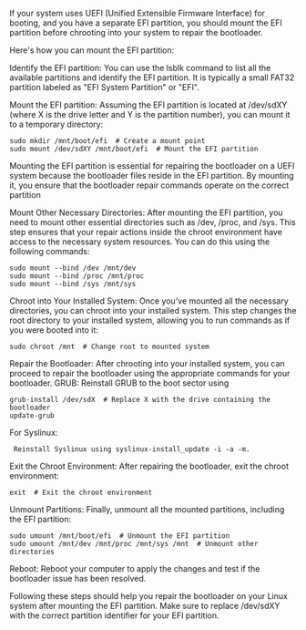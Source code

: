 If your system uses UEFI (Unified Extensible Firmware Interface) 
for booting, and you have a separate EFI partition, you should mount the EFI partition before chrooting into your system to repair the bootloader.

Here's how you can mount the EFI partition:

Identify the EFI partition: You can use the lsblk command to list all the available partitions and identify the EFI partition. It is typically a small FAT32 partition labeled as "EFI System Partition" or "EFI".

Mount the EFI partition: Assuming the EFI partition is located at /dev/sdXY (where X is the drive letter and Y is the partition number), you can mount it to a temporary directory:

    sudo mkdir /mnt/boot/efi  # Create a mount point
    sudo mount /dev/sdXY /mnt/boot/efi  # Mount the EFI partition

  Mounting the EFI partition is essential for repairing the bootloader on a UEFI system because the bootloader files reside in the EFI partition.
  By mounting it, you ensure that the bootloader repair commands operate on the correct partition

Mount Other Necessary Directories: After mounting the EFI partition, you need to mount other essential directories such as /dev, /proc, and /sys. This step ensures that your repair actions inside the chroot environment have access to the necessary system resources. You can do this using the following commands:

    sudo mount --bind /dev /mnt/dev
    sudo mount --bind /proc /mnt/proc
    sudo mount --bind /sys /mnt/sys

Chroot into Your Installed System: Once you've mounted all the necessary directories, you can chroot into your installed system. This step changes the root directory to your installed system, allowing you to run commands as if you were booted into it:

    sudo chroot /mnt  # Change root to mounted system

Repair the Bootloader: After chrooting into your installed system, you can proceed to repair the bootloader using the appropriate commands for your bootloader. 
GRUB: Reinstall GRUB to the boot sector using 
           
    grub-install /dev/sdX  # Replace X with the drive containing the bootloader
    update-grub
For Syslinux: 

     Reinstall Syslinux using syslinux-install_update -i -a -m.
Exit the Chroot Environment: After repairing the bootloader, exit the chroot environment:

    exit  # Exit the chroot environment

Unmount Partitions: Finally, unmount all the mounted partitions, including the EFI partition:

    sudo umount /mnt/boot/efi  # Unmount the EFI partition
    sudo umount /mnt/dev /mnt/proc /mnt/sys /mnt  # Unmount other directories

 Reboot: Reboot your computer to apply the changes and test if the bootloader issue has been resolved.

Following these steps should help you repair the bootloader on your Linux system after mounting the EFI partition. Make sure to replace /dev/sdXY with the correct partition identifier for your EFI partition.
